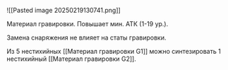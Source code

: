 ![[Pasted image 20250219130741.png]]

Материал гравировки.
Повышает мин. АТК (1-19 ур.).

Замена снаряжения не влияет на статы гравировки.

Из 5 нестихийных  [[Материал гравировки G1]] можно синтезировать 1 нестихийный [[Материал гравировки G2]]. 